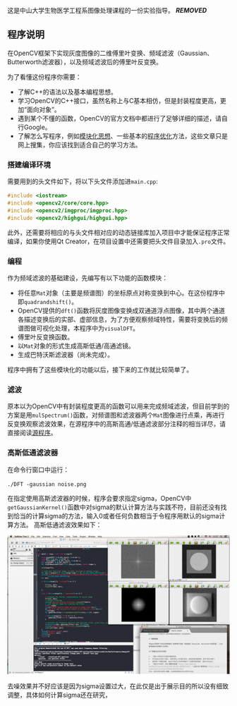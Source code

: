 这是中山大学生物医学工程系图像处理课程的一份实验指导。
***REMOVED***
## 程序说明

在OpenCV框架下实现灰度图像的二维傅里叶变换、频域滤波（Gaussian、Butterworth滤波器），以及频域滤波后的傅里叶反变换。

为了看懂这份程序你需要：

*   了解C++的语法以及基本编程思想。
*   学习OpenCV的C++接口，虽然名称上与C基本相仿，但是封装程度更高，更加“面向对象”。
*   遇到某个不懂的函数，OpenCV的官方文档中都进行了足够详细的描述，请自行Google。
*   了解怎么写程序，例如[模块化思想](http://www.cppblog.com/kevinlynx/archive/2011/04/05/143430.html)、一些基本的[程序优化](http://blog.sciencenet.cn/blog-711035-561620.html)方法，这些文章只是网上搜集，你应该找到适合自己的学习方法。

### 搭建编译环境

需要用到的头文件如下，将以下头文件添加进`main.cpp`:

~~~c++
#include <iostream>
#include <opencv2/core/core.hpp>
#include <opencv2/imgproc/imgproc.hpp>
#include <opencv2/highgui/highgui.hpp>
~~~

此外，还需要将相应的与头文件相对应的动态链接库加入项目中才能保证程序正常编译，如果你使用Qt Creator，在项目设置中还需要把头文件目录加入`.pro`文件。

### 编程

作为频域滤波的基础建设，先编写有以下功能的函数模块：

*   将任意`Mat`对象（主要是频谱图）的坐标原点对称变换到中心。在这份程序中即`quadrandshift()`。
*   OpenCV提供的`dft()`函数将灰度图像变换成双通道浮点图像，其中两个通道各描述变换后的实部、虚部信息，为了方便观察频域特性，需要将变换后的频谱图做可视化处理，本程序中为`visualDFT`。
*   傅里叶反变换函数。
*   以`Mat`对象的形式生成高斯低通/高通滤镜。
*   生成巴特沃斯滤波器（尚未完成）。

程序中拥有了这些模块化的功能以后，接下来的工作就比较简单了。

### 滤波

原本以为OpenCV中有封装程度更高的函数可以用来完成频域滤波，但目前学到的方案是用`mulSpectrum()`函数，对频谱图和滤波器两个`Mat`图像进行点乘，再进行反变换观察滤波效果，在源程序中的高斯高通/低通滤波部分注释的相当详尽，请直接阅读[源程序](https://github.com/kkcocogogo/2-D-fourier-transform/blob/master/main.cpp)。

### 高斯低通滤波器

在命令行窗口中运行：

`./DFT -gaussian noise.png`

在指定使用高斯滤波器的时候，程序会要求指定sigma，OpenCV中`getGaussianKernel()`函数中对sigma的默认计算方法与实践不符，目前还没有找到恰当的计算sigma的方法，输入0或者任何负数相当于令程序用默认的sigma计算方法。
高斯低通滤波效果如下：

![高斯低通滤波效果](gaussianFilterResult.png)

去噪效果并不好应该是因为sigma设置过大，在此仅是出于展示目的所以没有细致调整，具体如何计算sigma还在研究，